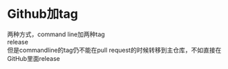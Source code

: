 # Github加tag


两种方式，command line加两种tag  
release  
但是commandline的tag仍不能在pull request的时候转移到主仓库，不如直接在GitHub里面release

